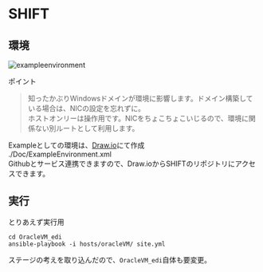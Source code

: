 # SHIFT
## 環境
![exampleenvironment](https://user-images.githubusercontent.com/9310683/51794411-df72a180-2215-11e9-82f5-48bb6ccd6dd4.png)

ポイント
> 知ったかぶりWindowsドメインが環境に影響します。ドメイン構築している場合は、NICの設定を忘れずに。  
> ホストオンリーは操作用です。NICをちょこちょこいじるので、環境に関係ない別ルートとして利用します。

Exampleとしての環境は、[Draw.io](https://www.draw.io)にて作成  
./Doc/ExampleEnvironment.xml  
Githubとサービス連携できますので、Draw.ioからSHIFTのリポジトリにアクセスできます。

## 実行
とりあえず実行用
~~~
cd OracleVM_edi
ansible-playbook -i hosts/oracleVM/ site.yml
~~~

ステージの考えを取り込んだので、`OracleVM_edi`自体も要変更。
